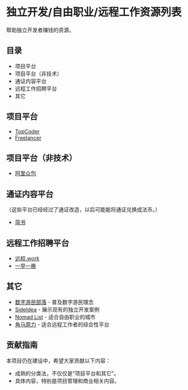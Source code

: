 # 独立开发/自由职业/远程工作资源列表

帮助独立开发者赚钱的资源。

## 目录

+   项目平台
+   项目平台（非技术）
+   通证内容平台
+   远程工作招聘平台
+   其它

## 项目平台

*   [TopCoder](https://www.topcoder.com/)
*   [Freelancer](https://www.freelancer.com/)

## 项目平台（非技术）

*   [阿里众包](https://m.taobao.com/job/cloud-work/index.html)

## 通证内容平台

（这些平台已经经过了通证改造，以后可能能将通证兑换成法币。）

*   [简书](https://www.jianshu.com/)

## 远程工作招聘平台

*   [远程.work](https://yuancheng.work/)
*   [一早一晚](https://yizaoyiwan.com/)

## 其它

*   [数字游民部落](https://jarodise.com/) - 普及数字游民理念
*   [SideIdea](http://sideidea.com/) - 展示现有的独立开发案例
*   [Nomad List](https://nomadlist.com/) - 适合自由职业的城市
*   [角马原力](https://www.gnuforce.com/) - 适合远程工作者的综合性平台

## 贡献指南

本项目仍在建设中，希望大家贡献以下内容：

+   成熟的分类法，不仅仅是“项目平台和其它”。
+   具体内容，特别是项目管理和商业相关内容。
